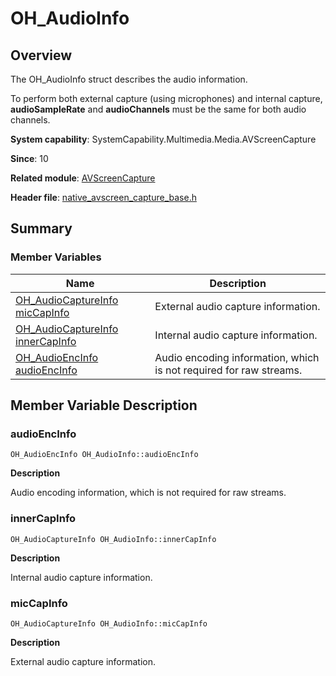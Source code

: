 # OH_AudioInfo


## Overview

The OH_AudioInfo struct describes the audio information.

To perform both external capture (using microphones) and internal capture, **audioSampleRate** and **audioChannels** must be the same for both audio channels.

**System capability**: SystemCapability.Multimedia.Media.AVScreenCapture

**Since**: 10

**Related module**: [AVScreenCapture](_a_v_screen_capture.md)

**Header file**: [native_avscreen_capture_base.h](native__avscreen__capture__base_8h.md)


## Summary


### Member Variables

| Name| Description| 
| -------- | -------- |
| [OH_AudioCaptureInfo](_o_h___audio_capture_info.md) [micCapInfo](#miccapinfo) | External audio capture information.| 
| [OH_AudioCaptureInfo](_o_h___audio_capture_info.md) [innerCapInfo](#innercapinfo) | Internal audio capture information.| 
| [OH_AudioEncInfo](_o_h___audio_enc_info.md) [audioEncInfo](#audioencinfo) | Audio encoding information, which is not required for raw streams.| 


## Member Variable Description


### audioEncInfo

```
OH_AudioEncInfo OH_AudioInfo::audioEncInfo
```

**Description**

Audio encoding information, which is not required for raw streams.



### innerCapInfo

```
OH_AudioCaptureInfo OH_AudioInfo::innerCapInfo
```

**Description**

Internal audio capture information.


### micCapInfo

```
OH_AudioCaptureInfo OH_AudioInfo::micCapInfo
```

**Description**

External audio capture information.
